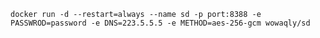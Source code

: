 ```docker run -d --restart=always --name sd -p port:8388 -e PASSWROD=password -e DNS=223.5.5.5 -e METHOD=aes-256-gcm wowaqly/sd```
